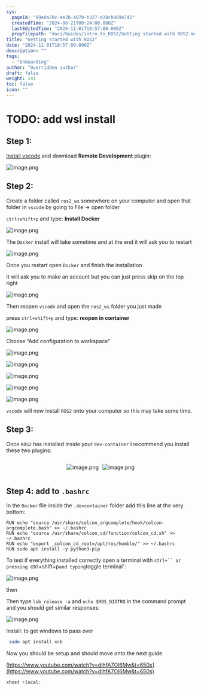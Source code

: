 ```yaml
---
sys:
  pageId: "89e0a78c-4e2b-4070-b327-d28cb0694742"
  createdTime: "2024-08-21T00:24:00.000Z"
  lastEditedTime: "2024-11-01T18:57:00.000Z"
  propFilepath: "docs/Guides/intro_to_ROS2/Getting started with ROS2.md"
title: "Getting started with ROS2"
date: "2024-11-01T18:57:00.000Z"
description: ""
tags:
  - "Onboarding"
author: "Overridden author"
draft: false
weight: 141
toc: false
icon: ""
---
```


# TODO: add wsl install

## Step 1:

[Install vscode](https://code.visualstudio.com/download) and download **Remote Development** plugin:

![image.png](https://prod-files-secure.s3.us-west-2.amazonaws.com/d518164a-d88e-44d1-a4ee-3adb3bd8bce0/efb52993-1881-4a40-b95e-6f020334f022/image.png?X-Amz-Algorithm=AWS4-HMAC-SHA256&X-Amz-Content-Sha256=UNSIGNED-PAYLOAD&X-Amz-Credential=ASIAZI2LB4666HNEO4FP%2F20250212%2Fus-west-2%2Fs3%2Faws4_request&X-Amz-Date=20250212T100823Z&X-Amz-Expires=3600&X-Amz-Security-Token=IQoJb3JpZ2luX2VjEM%2F%2F%2F%2F%2F%2F%2F%2F%2F%2F%2FwEaCXVzLXdlc3QtMiJHMEUCIAFlCMmRSZo7eAx%2F9hPSFT1s87IbyR1RmqOKM8M2OaxLAiEAxyExcNf2KVCFhxjWbUutbNs%2Fltt6eggMDgagotONg7QqiAQI6P%2F%2F%2F%2F%2F%2F%2F%2F%2F%2FARAAGgw2Mzc0MjMxODM4MDUiDKKj%2FzVny5tmPQiNLSrcAzWxk31kjUI%2Bb9xZx%2BTy%2Fj47Cj7wwiFJXWQOICbLMb1ZO7l2YLzPU9PC0mhi9xYqoF52vsaiZKnvGcsOFyFw0xDb2JAPoHDVx4M18awXEm%2BQ78rIGywFlCDQd%2Fzi%2F5qGmLB6GJnbO0IT43W4PuwS%2BIsk4RJhnqBt4zxwbR%2BhU739RL5VIJBcFcM2Bxuh8jvvy2MNfnUcAaqcZOgak%2Fm98yBjCVzVmcZL7FQkYLkj%2FfQCWtlD5RHU9uSi0Puqg4xuPzUvSs7HfaawC1Zdifc3XUnpLVHsngEKEiLdHYqaxPPOJ1Ch%2BfnLmNHNSk15hpQbSdaYHEgko3gX69AqbXhiVu%2FdVvNXCEmHxQvH7jD6dA3VOa2hjM%2Bp2ZK0N4uY2MomuLEDc0oK4FfUvl65BoptjYdW23Qe9JQUiNYrRrlaVQCJMbUNmD5XH82%2F68BqbOvhuc7GTTT9Md4qdof24GCr4ifDACIZjLG4Dts2ZKC3U2lOlHTROAFGuaFs9xqQ4%2B1px5YaSBxZmlmNccFSWhKN6DhG9wac0hKqkzeaDXbYvmAj9REo0xuCmfpq1EBhLTYwuO%2FYqMmZ1UPVDH804jHfDFkvomGP96GH5xZNHLwLW5Zo1iVwOpH5W%2BUPT7jrMN6Lsb0GOqUBdEm9Sbl00iXIPW14foPsua8DQ5b%2FwoORC6MpDT2CCWTExYAQF87b5Q6UvA2ta%2B912%2FmbRZThtYJfCpF320oFlzV3tLG0b3MYCBGOIgVyzg9gCERs4F1H2A5GcpujSxJ%2BPPp%2BcJT3aC6rFzJecvqQ1w1v4dJdf6IIiUcjuHEGMAVPT0tshVU3n0KgnIdsGkO2l2cuwPLWU7h8Z%2FE1UclzZiLpeYMQ&X-Amz-Signature=6b458acc763ee2e8fdc312620c6eb9bd23b3cfd3495d33a648f3375c58e52473&X-Amz-SignedHeaders=host&x-id=GetObject)

## Step 2:

Create a folder called `ros2_ws` somewhere on your computer and open that folder in `vscode` by going to File → open folder 

`ctrl+shift+p` and type: **Install Docker**

![image.png](https://prod-files-secure.s3.us-west-2.amazonaws.com/d518164a-d88e-44d1-a4ee-3adb3bd8bce0/2269dc0e-1cd5-47ff-bceb-c04ad9b2eab0/image.png?X-Amz-Algorithm=AWS4-HMAC-SHA256&X-Amz-Content-Sha256=UNSIGNED-PAYLOAD&X-Amz-Credential=ASIAZI2LB4666HNEO4FP%2F20250212%2Fus-west-2%2Fs3%2Faws4_request&X-Amz-Date=20250212T100823Z&X-Amz-Expires=3600&X-Amz-Security-Token=IQoJb3JpZ2luX2VjEM%2F%2F%2F%2F%2F%2F%2F%2F%2F%2F%2FwEaCXVzLXdlc3QtMiJHMEUCIAFlCMmRSZo7eAx%2F9hPSFT1s87IbyR1RmqOKM8M2OaxLAiEAxyExcNf2KVCFhxjWbUutbNs%2Fltt6eggMDgagotONg7QqiAQI6P%2F%2F%2F%2F%2F%2F%2F%2F%2F%2FARAAGgw2Mzc0MjMxODM4MDUiDKKj%2FzVny5tmPQiNLSrcAzWxk31kjUI%2Bb9xZx%2BTy%2Fj47Cj7wwiFJXWQOICbLMb1ZO7l2YLzPU9PC0mhi9xYqoF52vsaiZKnvGcsOFyFw0xDb2JAPoHDVx4M18awXEm%2BQ78rIGywFlCDQd%2Fzi%2F5qGmLB6GJnbO0IT43W4PuwS%2BIsk4RJhnqBt4zxwbR%2BhU739RL5VIJBcFcM2Bxuh8jvvy2MNfnUcAaqcZOgak%2Fm98yBjCVzVmcZL7FQkYLkj%2FfQCWtlD5RHU9uSi0Puqg4xuPzUvSs7HfaawC1Zdifc3XUnpLVHsngEKEiLdHYqaxPPOJ1Ch%2BfnLmNHNSk15hpQbSdaYHEgko3gX69AqbXhiVu%2FdVvNXCEmHxQvH7jD6dA3VOa2hjM%2Bp2ZK0N4uY2MomuLEDc0oK4FfUvl65BoptjYdW23Qe9JQUiNYrRrlaVQCJMbUNmD5XH82%2F68BqbOvhuc7GTTT9Md4qdof24GCr4ifDACIZjLG4Dts2ZKC3U2lOlHTROAFGuaFs9xqQ4%2B1px5YaSBxZmlmNccFSWhKN6DhG9wac0hKqkzeaDXbYvmAj9REo0xuCmfpq1EBhLTYwuO%2FYqMmZ1UPVDH804jHfDFkvomGP96GH5xZNHLwLW5Zo1iVwOpH5W%2BUPT7jrMN6Lsb0GOqUBdEm9Sbl00iXIPW14foPsua8DQ5b%2FwoORC6MpDT2CCWTExYAQF87b5Q6UvA2ta%2B912%2FmbRZThtYJfCpF320oFlzV3tLG0b3MYCBGOIgVyzg9gCERs4F1H2A5GcpujSxJ%2BPPp%2BcJT3aC6rFzJecvqQ1w1v4dJdf6IIiUcjuHEGMAVPT0tshVU3n0KgnIdsGkO2l2cuwPLWU7h8Z%2FE1UclzZiLpeYMQ&X-Amz-Signature=1b1b4b68ed4e844f5a03f6d9aa55086c3101ddf8d71454e545dccc0d451870a4&X-Amz-SignedHeaders=host&x-id=GetObject)

The `Docker` install will take sometime and at the end it will ask you to restart

![image.png](https://prod-files-secure.s3.us-west-2.amazonaws.com/d518164a-d88e-44d1-a4ee-3adb3bd8bce0/ed233f78-be33-4b1f-b89c-9c346c0e961e/image.png?X-Amz-Algorithm=AWS4-HMAC-SHA256&X-Amz-Content-Sha256=UNSIGNED-PAYLOAD&X-Amz-Credential=ASIAZI2LB4666HNEO4FP%2F20250212%2Fus-west-2%2Fs3%2Faws4_request&X-Amz-Date=20250212T100823Z&X-Amz-Expires=3600&X-Amz-Security-Token=IQoJb3JpZ2luX2VjEM%2F%2F%2F%2F%2F%2F%2F%2F%2F%2F%2FwEaCXVzLXdlc3QtMiJHMEUCIAFlCMmRSZo7eAx%2F9hPSFT1s87IbyR1RmqOKM8M2OaxLAiEAxyExcNf2KVCFhxjWbUutbNs%2Fltt6eggMDgagotONg7QqiAQI6P%2F%2F%2F%2F%2F%2F%2F%2F%2F%2FARAAGgw2Mzc0MjMxODM4MDUiDKKj%2FzVny5tmPQiNLSrcAzWxk31kjUI%2Bb9xZx%2BTy%2Fj47Cj7wwiFJXWQOICbLMb1ZO7l2YLzPU9PC0mhi9xYqoF52vsaiZKnvGcsOFyFw0xDb2JAPoHDVx4M18awXEm%2BQ78rIGywFlCDQd%2Fzi%2F5qGmLB6GJnbO0IT43W4PuwS%2BIsk4RJhnqBt4zxwbR%2BhU739RL5VIJBcFcM2Bxuh8jvvy2MNfnUcAaqcZOgak%2Fm98yBjCVzVmcZL7FQkYLkj%2FfQCWtlD5RHU9uSi0Puqg4xuPzUvSs7HfaawC1Zdifc3XUnpLVHsngEKEiLdHYqaxPPOJ1Ch%2BfnLmNHNSk15hpQbSdaYHEgko3gX69AqbXhiVu%2FdVvNXCEmHxQvH7jD6dA3VOa2hjM%2Bp2ZK0N4uY2MomuLEDc0oK4FfUvl65BoptjYdW23Qe9JQUiNYrRrlaVQCJMbUNmD5XH82%2F68BqbOvhuc7GTTT9Md4qdof24GCr4ifDACIZjLG4Dts2ZKC3U2lOlHTROAFGuaFs9xqQ4%2B1px5YaSBxZmlmNccFSWhKN6DhG9wac0hKqkzeaDXbYvmAj9REo0xuCmfpq1EBhLTYwuO%2FYqMmZ1UPVDH804jHfDFkvomGP96GH5xZNHLwLW5Zo1iVwOpH5W%2BUPT7jrMN6Lsb0GOqUBdEm9Sbl00iXIPW14foPsua8DQ5b%2FwoORC6MpDT2CCWTExYAQF87b5Q6UvA2ta%2B912%2FmbRZThtYJfCpF320oFlzV3tLG0b3MYCBGOIgVyzg9gCERs4F1H2A5GcpujSxJ%2BPPp%2BcJT3aC6rFzJecvqQ1w1v4dJdf6IIiUcjuHEGMAVPT0tshVU3n0KgnIdsGkO2l2cuwPLWU7h8Z%2FE1UclzZiLpeYMQ&X-Amz-Signature=3949784e5043f0369c935df4241b9646417fae51bc14e2cefc89c6ce50de3dfa&X-Amz-SignedHeaders=host&x-id=GetObject)

Once you restart open `Docker` and finish the installation

It will ask you to make an account but you can just press skip on the top right

![image.png](https://prod-files-secure.s3.us-west-2.amazonaws.com/d518164a-d88e-44d1-a4ee-3adb3bd8bce0/21010ad9-1659-4fd9-9f59-9932a09b2a3d/image.png?X-Amz-Algorithm=AWS4-HMAC-SHA256&X-Amz-Content-Sha256=UNSIGNED-PAYLOAD&X-Amz-Credential=ASIAZI2LB4666HNEO4FP%2F20250212%2Fus-west-2%2Fs3%2Faws4_request&X-Amz-Date=20250212T100823Z&X-Amz-Expires=3600&X-Amz-Security-Token=IQoJb3JpZ2luX2VjEM%2F%2F%2F%2F%2F%2F%2F%2F%2F%2F%2FwEaCXVzLXdlc3QtMiJHMEUCIAFlCMmRSZo7eAx%2F9hPSFT1s87IbyR1RmqOKM8M2OaxLAiEAxyExcNf2KVCFhxjWbUutbNs%2Fltt6eggMDgagotONg7QqiAQI6P%2F%2F%2F%2F%2F%2F%2F%2F%2F%2FARAAGgw2Mzc0MjMxODM4MDUiDKKj%2FzVny5tmPQiNLSrcAzWxk31kjUI%2Bb9xZx%2BTy%2Fj47Cj7wwiFJXWQOICbLMb1ZO7l2YLzPU9PC0mhi9xYqoF52vsaiZKnvGcsOFyFw0xDb2JAPoHDVx4M18awXEm%2BQ78rIGywFlCDQd%2Fzi%2F5qGmLB6GJnbO0IT43W4PuwS%2BIsk4RJhnqBt4zxwbR%2BhU739RL5VIJBcFcM2Bxuh8jvvy2MNfnUcAaqcZOgak%2Fm98yBjCVzVmcZL7FQkYLkj%2FfQCWtlD5RHU9uSi0Puqg4xuPzUvSs7HfaawC1Zdifc3XUnpLVHsngEKEiLdHYqaxPPOJ1Ch%2BfnLmNHNSk15hpQbSdaYHEgko3gX69AqbXhiVu%2FdVvNXCEmHxQvH7jD6dA3VOa2hjM%2Bp2ZK0N4uY2MomuLEDc0oK4FfUvl65BoptjYdW23Qe9JQUiNYrRrlaVQCJMbUNmD5XH82%2F68BqbOvhuc7GTTT9Md4qdof24GCr4ifDACIZjLG4Dts2ZKC3U2lOlHTROAFGuaFs9xqQ4%2B1px5YaSBxZmlmNccFSWhKN6DhG9wac0hKqkzeaDXbYvmAj9REo0xuCmfpq1EBhLTYwuO%2FYqMmZ1UPVDH804jHfDFkvomGP96GH5xZNHLwLW5Zo1iVwOpH5W%2BUPT7jrMN6Lsb0GOqUBdEm9Sbl00iXIPW14foPsua8DQ5b%2FwoORC6MpDT2CCWTExYAQF87b5Q6UvA2ta%2B912%2FmbRZThtYJfCpF320oFlzV3tLG0b3MYCBGOIgVyzg9gCERs4F1H2A5GcpujSxJ%2BPPp%2BcJT3aC6rFzJecvqQ1w1v4dJdf6IIiUcjuHEGMAVPT0tshVU3n0KgnIdsGkO2l2cuwPLWU7h8Z%2FE1UclzZiLpeYMQ&X-Amz-Signature=f07352484bb1ff4f3a424cb91b2410e2f49fee1af3878ed71c912420fa3bd7c4&X-Amz-SignedHeaders=host&x-id=GetObject)

Then reopen `vscode` and open the `ros2_ws` folder you just made

press `ctrl+shift+p` and type: **reopen in container**

![image.png](https://prod-files-secure.s3.us-west-2.amazonaws.com/d518164a-d88e-44d1-a4ee-3adb3bd8bce0/4e93b8c2-41ad-488c-8095-c74205196118/image.png?X-Amz-Algorithm=AWS4-HMAC-SHA256&X-Amz-Content-Sha256=UNSIGNED-PAYLOAD&X-Amz-Credential=ASIAZI2LB4666HNEO4FP%2F20250212%2Fus-west-2%2Fs3%2Faws4_request&X-Amz-Date=20250212T100823Z&X-Amz-Expires=3600&X-Amz-Security-Token=IQoJb3JpZ2luX2VjEM%2F%2F%2F%2F%2F%2F%2F%2F%2F%2F%2FwEaCXVzLXdlc3QtMiJHMEUCIAFlCMmRSZo7eAx%2F9hPSFT1s87IbyR1RmqOKM8M2OaxLAiEAxyExcNf2KVCFhxjWbUutbNs%2Fltt6eggMDgagotONg7QqiAQI6P%2F%2F%2F%2F%2F%2F%2F%2F%2F%2FARAAGgw2Mzc0MjMxODM4MDUiDKKj%2FzVny5tmPQiNLSrcAzWxk31kjUI%2Bb9xZx%2BTy%2Fj47Cj7wwiFJXWQOICbLMb1ZO7l2YLzPU9PC0mhi9xYqoF52vsaiZKnvGcsOFyFw0xDb2JAPoHDVx4M18awXEm%2BQ78rIGywFlCDQd%2Fzi%2F5qGmLB6GJnbO0IT43W4PuwS%2BIsk4RJhnqBt4zxwbR%2BhU739RL5VIJBcFcM2Bxuh8jvvy2MNfnUcAaqcZOgak%2Fm98yBjCVzVmcZL7FQkYLkj%2FfQCWtlD5RHU9uSi0Puqg4xuPzUvSs7HfaawC1Zdifc3XUnpLVHsngEKEiLdHYqaxPPOJ1Ch%2BfnLmNHNSk15hpQbSdaYHEgko3gX69AqbXhiVu%2FdVvNXCEmHxQvH7jD6dA3VOa2hjM%2Bp2ZK0N4uY2MomuLEDc0oK4FfUvl65BoptjYdW23Qe9JQUiNYrRrlaVQCJMbUNmD5XH82%2F68BqbOvhuc7GTTT9Md4qdof24GCr4ifDACIZjLG4Dts2ZKC3U2lOlHTROAFGuaFs9xqQ4%2B1px5YaSBxZmlmNccFSWhKN6DhG9wac0hKqkzeaDXbYvmAj9REo0xuCmfpq1EBhLTYwuO%2FYqMmZ1UPVDH804jHfDFkvomGP96GH5xZNHLwLW5Zo1iVwOpH5W%2BUPT7jrMN6Lsb0GOqUBdEm9Sbl00iXIPW14foPsua8DQ5b%2FwoORC6MpDT2CCWTExYAQF87b5Q6UvA2ta%2B912%2FmbRZThtYJfCpF320oFlzV3tLG0b3MYCBGOIgVyzg9gCERs4F1H2A5GcpujSxJ%2BPPp%2BcJT3aC6rFzJecvqQ1w1v4dJdf6IIiUcjuHEGMAVPT0tshVU3n0KgnIdsGkO2l2cuwPLWU7h8Z%2FE1UclzZiLpeYMQ&X-Amz-Signature=fb53df86bd5602c7273c2d63a7ca02077c561ea92f98bd04bbce121d4bb11300&X-Amz-SignedHeaders=host&x-id=GetObject)

Choose “Add configuration to workspace”

![image.png](https://prod-files-secure.s3.us-west-2.amazonaws.com/d518164a-d88e-44d1-a4ee-3adb3bd8bce0/9560b282-5060-4989-ba37-97e7b2c22476/image.png?X-Amz-Algorithm=AWS4-HMAC-SHA256&X-Amz-Content-Sha256=UNSIGNED-PAYLOAD&X-Amz-Credential=ASIAZI2LB4666HNEO4FP%2F20250212%2Fus-west-2%2Fs3%2Faws4_request&X-Amz-Date=20250212T100823Z&X-Amz-Expires=3600&X-Amz-Security-Token=IQoJb3JpZ2luX2VjEM%2F%2F%2F%2F%2F%2F%2F%2F%2F%2F%2FwEaCXVzLXdlc3QtMiJHMEUCIAFlCMmRSZo7eAx%2F9hPSFT1s87IbyR1RmqOKM8M2OaxLAiEAxyExcNf2KVCFhxjWbUutbNs%2Fltt6eggMDgagotONg7QqiAQI6P%2F%2F%2F%2F%2F%2F%2F%2F%2F%2FARAAGgw2Mzc0MjMxODM4MDUiDKKj%2FzVny5tmPQiNLSrcAzWxk31kjUI%2Bb9xZx%2BTy%2Fj47Cj7wwiFJXWQOICbLMb1ZO7l2YLzPU9PC0mhi9xYqoF52vsaiZKnvGcsOFyFw0xDb2JAPoHDVx4M18awXEm%2BQ78rIGywFlCDQd%2Fzi%2F5qGmLB6GJnbO0IT43W4PuwS%2BIsk4RJhnqBt4zxwbR%2BhU739RL5VIJBcFcM2Bxuh8jvvy2MNfnUcAaqcZOgak%2Fm98yBjCVzVmcZL7FQkYLkj%2FfQCWtlD5RHU9uSi0Puqg4xuPzUvSs7HfaawC1Zdifc3XUnpLVHsngEKEiLdHYqaxPPOJ1Ch%2BfnLmNHNSk15hpQbSdaYHEgko3gX69AqbXhiVu%2FdVvNXCEmHxQvH7jD6dA3VOa2hjM%2Bp2ZK0N4uY2MomuLEDc0oK4FfUvl65BoptjYdW23Qe9JQUiNYrRrlaVQCJMbUNmD5XH82%2F68BqbOvhuc7GTTT9Md4qdof24GCr4ifDACIZjLG4Dts2ZKC3U2lOlHTROAFGuaFs9xqQ4%2B1px5YaSBxZmlmNccFSWhKN6DhG9wac0hKqkzeaDXbYvmAj9REo0xuCmfpq1EBhLTYwuO%2FYqMmZ1UPVDH804jHfDFkvomGP96GH5xZNHLwLW5Zo1iVwOpH5W%2BUPT7jrMN6Lsb0GOqUBdEm9Sbl00iXIPW14foPsua8DQ5b%2FwoORC6MpDT2CCWTExYAQF87b5Q6UvA2ta%2B912%2FmbRZThtYJfCpF320oFlzV3tLG0b3MYCBGOIgVyzg9gCERs4F1H2A5GcpujSxJ%2BPPp%2BcJT3aC6rFzJecvqQ1w1v4dJdf6IIiUcjuHEGMAVPT0tshVU3n0KgnIdsGkO2l2cuwPLWU7h8Z%2FE1UclzZiLpeYMQ&X-Amz-Signature=3e7d64273188d9c2d93455507df22b17d74698356d3bab47010468015b3fc918&X-Amz-SignedHeaders=host&x-id=GetObject)

![image.png](https://prod-files-secure.s3.us-west-2.amazonaws.com/d518164a-d88e-44d1-a4ee-3adb3bd8bce0/2ee63f81-886b-48e8-a553-dc6e5eac99e4/image.png?X-Amz-Algorithm=AWS4-HMAC-SHA256&X-Amz-Content-Sha256=UNSIGNED-PAYLOAD&X-Amz-Credential=ASIAZI2LB4666HNEO4FP%2F20250212%2Fus-west-2%2Fs3%2Faws4_request&X-Amz-Date=20250212T100823Z&X-Amz-Expires=3600&X-Amz-Security-Token=IQoJb3JpZ2luX2VjEM%2F%2F%2F%2F%2F%2F%2F%2F%2F%2F%2FwEaCXVzLXdlc3QtMiJHMEUCIAFlCMmRSZo7eAx%2F9hPSFT1s87IbyR1RmqOKM8M2OaxLAiEAxyExcNf2KVCFhxjWbUutbNs%2Fltt6eggMDgagotONg7QqiAQI6P%2F%2F%2F%2F%2F%2F%2F%2F%2F%2FARAAGgw2Mzc0MjMxODM4MDUiDKKj%2FzVny5tmPQiNLSrcAzWxk31kjUI%2Bb9xZx%2BTy%2Fj47Cj7wwiFJXWQOICbLMb1ZO7l2YLzPU9PC0mhi9xYqoF52vsaiZKnvGcsOFyFw0xDb2JAPoHDVx4M18awXEm%2BQ78rIGywFlCDQd%2Fzi%2F5qGmLB6GJnbO0IT43W4PuwS%2BIsk4RJhnqBt4zxwbR%2BhU739RL5VIJBcFcM2Bxuh8jvvy2MNfnUcAaqcZOgak%2Fm98yBjCVzVmcZL7FQkYLkj%2FfQCWtlD5RHU9uSi0Puqg4xuPzUvSs7HfaawC1Zdifc3XUnpLVHsngEKEiLdHYqaxPPOJ1Ch%2BfnLmNHNSk15hpQbSdaYHEgko3gX69AqbXhiVu%2FdVvNXCEmHxQvH7jD6dA3VOa2hjM%2Bp2ZK0N4uY2MomuLEDc0oK4FfUvl65BoptjYdW23Qe9JQUiNYrRrlaVQCJMbUNmD5XH82%2F68BqbOvhuc7GTTT9Md4qdof24GCr4ifDACIZjLG4Dts2ZKC3U2lOlHTROAFGuaFs9xqQ4%2B1px5YaSBxZmlmNccFSWhKN6DhG9wac0hKqkzeaDXbYvmAj9REo0xuCmfpq1EBhLTYwuO%2FYqMmZ1UPVDH804jHfDFkvomGP96GH5xZNHLwLW5Zo1iVwOpH5W%2BUPT7jrMN6Lsb0GOqUBdEm9Sbl00iXIPW14foPsua8DQ5b%2FwoORC6MpDT2CCWTExYAQF87b5Q6UvA2ta%2B912%2FmbRZThtYJfCpF320oFlzV3tLG0b3MYCBGOIgVyzg9gCERs4F1H2A5GcpujSxJ%2BPPp%2BcJT3aC6rFzJecvqQ1w1v4dJdf6IIiUcjuHEGMAVPT0tshVU3n0KgnIdsGkO2l2cuwPLWU7h8Z%2FE1UclzZiLpeYMQ&X-Amz-Signature=2ad6aaa941520a46ebff82b4ed57e5ed6d3137a40e899e526f65f0a8583960e2&X-Amz-SignedHeaders=host&x-id=GetObject)

![image.png](https://prod-files-secure.s3.us-west-2.amazonaws.com/d518164a-d88e-44d1-a4ee-3adb3bd8bce0/ae1580b2-b048-407e-aed9-b584224a7a04/image.png?X-Amz-Algorithm=AWS4-HMAC-SHA256&X-Amz-Content-Sha256=UNSIGNED-PAYLOAD&X-Amz-Credential=ASIAZI2LB4666HNEO4FP%2F20250212%2Fus-west-2%2Fs3%2Faws4_request&X-Amz-Date=20250212T100823Z&X-Amz-Expires=3600&X-Amz-Security-Token=IQoJb3JpZ2luX2VjEM%2F%2F%2F%2F%2F%2F%2F%2F%2F%2F%2FwEaCXVzLXdlc3QtMiJHMEUCIAFlCMmRSZo7eAx%2F9hPSFT1s87IbyR1RmqOKM8M2OaxLAiEAxyExcNf2KVCFhxjWbUutbNs%2Fltt6eggMDgagotONg7QqiAQI6P%2F%2F%2F%2F%2F%2F%2F%2F%2F%2FARAAGgw2Mzc0MjMxODM4MDUiDKKj%2FzVny5tmPQiNLSrcAzWxk31kjUI%2Bb9xZx%2BTy%2Fj47Cj7wwiFJXWQOICbLMb1ZO7l2YLzPU9PC0mhi9xYqoF52vsaiZKnvGcsOFyFw0xDb2JAPoHDVx4M18awXEm%2BQ78rIGywFlCDQd%2Fzi%2F5qGmLB6GJnbO0IT43W4PuwS%2BIsk4RJhnqBt4zxwbR%2BhU739RL5VIJBcFcM2Bxuh8jvvy2MNfnUcAaqcZOgak%2Fm98yBjCVzVmcZL7FQkYLkj%2FfQCWtlD5RHU9uSi0Puqg4xuPzUvSs7HfaawC1Zdifc3XUnpLVHsngEKEiLdHYqaxPPOJ1Ch%2BfnLmNHNSk15hpQbSdaYHEgko3gX69AqbXhiVu%2FdVvNXCEmHxQvH7jD6dA3VOa2hjM%2Bp2ZK0N4uY2MomuLEDc0oK4FfUvl65BoptjYdW23Qe9JQUiNYrRrlaVQCJMbUNmD5XH82%2F68BqbOvhuc7GTTT9Md4qdof24GCr4ifDACIZjLG4Dts2ZKC3U2lOlHTROAFGuaFs9xqQ4%2B1px5YaSBxZmlmNccFSWhKN6DhG9wac0hKqkzeaDXbYvmAj9REo0xuCmfpq1EBhLTYwuO%2FYqMmZ1UPVDH804jHfDFkvomGP96GH5xZNHLwLW5Zo1iVwOpH5W%2BUPT7jrMN6Lsb0GOqUBdEm9Sbl00iXIPW14foPsua8DQ5b%2FwoORC6MpDT2CCWTExYAQF87b5Q6UvA2ta%2B912%2FmbRZThtYJfCpF320oFlzV3tLG0b3MYCBGOIgVyzg9gCERs4F1H2A5GcpujSxJ%2BPPp%2BcJT3aC6rFzJecvqQ1w1v4dJdf6IIiUcjuHEGMAVPT0tshVU3n0KgnIdsGkO2l2cuwPLWU7h8Z%2FE1UclzZiLpeYMQ&X-Amz-Signature=e03bd5e4e4f6bb300b8678e0826888e995b0dd8eb0d30461c2314f1edee59f83&X-Amz-SignedHeaders=host&x-id=GetObject)

![image.png](https://prod-files-secure.s3.us-west-2.amazonaws.com/d518164a-d88e-44d1-a4ee-3adb3bd8bce0/53255b28-f75e-430f-b9e3-c0ac8577e42b/image.png?X-Amz-Algorithm=AWS4-HMAC-SHA256&X-Amz-Content-Sha256=UNSIGNED-PAYLOAD&X-Amz-Credential=ASIAZI2LB4666HNEO4FP%2F20250212%2Fus-west-2%2Fs3%2Faws4_request&X-Amz-Date=20250212T100823Z&X-Amz-Expires=3600&X-Amz-Security-Token=IQoJb3JpZ2luX2VjEM%2F%2F%2F%2F%2F%2F%2F%2F%2F%2F%2FwEaCXVzLXdlc3QtMiJHMEUCIAFlCMmRSZo7eAx%2F9hPSFT1s87IbyR1RmqOKM8M2OaxLAiEAxyExcNf2KVCFhxjWbUutbNs%2Fltt6eggMDgagotONg7QqiAQI6P%2F%2F%2F%2F%2F%2F%2F%2F%2F%2FARAAGgw2Mzc0MjMxODM4MDUiDKKj%2FzVny5tmPQiNLSrcAzWxk31kjUI%2Bb9xZx%2BTy%2Fj47Cj7wwiFJXWQOICbLMb1ZO7l2YLzPU9PC0mhi9xYqoF52vsaiZKnvGcsOFyFw0xDb2JAPoHDVx4M18awXEm%2BQ78rIGywFlCDQd%2Fzi%2F5qGmLB6GJnbO0IT43W4PuwS%2BIsk4RJhnqBt4zxwbR%2BhU739RL5VIJBcFcM2Bxuh8jvvy2MNfnUcAaqcZOgak%2Fm98yBjCVzVmcZL7FQkYLkj%2FfQCWtlD5RHU9uSi0Puqg4xuPzUvSs7HfaawC1Zdifc3XUnpLVHsngEKEiLdHYqaxPPOJ1Ch%2BfnLmNHNSk15hpQbSdaYHEgko3gX69AqbXhiVu%2FdVvNXCEmHxQvH7jD6dA3VOa2hjM%2Bp2ZK0N4uY2MomuLEDc0oK4FfUvl65BoptjYdW23Qe9JQUiNYrRrlaVQCJMbUNmD5XH82%2F68BqbOvhuc7GTTT9Md4qdof24GCr4ifDACIZjLG4Dts2ZKC3U2lOlHTROAFGuaFs9xqQ4%2B1px5YaSBxZmlmNccFSWhKN6DhG9wac0hKqkzeaDXbYvmAj9REo0xuCmfpq1EBhLTYwuO%2FYqMmZ1UPVDH804jHfDFkvomGP96GH5xZNHLwLW5Zo1iVwOpH5W%2BUPT7jrMN6Lsb0GOqUBdEm9Sbl00iXIPW14foPsua8DQ5b%2FwoORC6MpDT2CCWTExYAQF87b5Q6UvA2ta%2B912%2FmbRZThtYJfCpF320oFlzV3tLG0b3MYCBGOIgVyzg9gCERs4F1H2A5GcpujSxJ%2BPPp%2BcJT3aC6rFzJecvqQ1w1v4dJdf6IIiUcjuHEGMAVPT0tshVU3n0KgnIdsGkO2l2cuwPLWU7h8Z%2FE1UclzZiLpeYMQ&X-Amz-Signature=e74e6908e43ceef18f4f19ebe3898f381b19911f20c50fff74a24d0160784393&X-Amz-SignedHeaders=host&x-id=GetObject)

![image.png](https://prod-files-secure.s3.us-west-2.amazonaws.com/d518164a-d88e-44d1-a4ee-3adb3bd8bce0/7c562767-5af9-4ffb-97d1-327bcdf4ee00/image.png?X-Amz-Algorithm=AWS4-HMAC-SHA256&X-Amz-Content-Sha256=UNSIGNED-PAYLOAD&X-Amz-Credential=ASIAZI2LB4666HNEO4FP%2F20250212%2Fus-west-2%2Fs3%2Faws4_request&X-Amz-Date=20250212T100823Z&X-Amz-Expires=3600&X-Amz-Security-Token=IQoJb3JpZ2luX2VjEM%2F%2F%2F%2F%2F%2F%2F%2F%2F%2F%2FwEaCXVzLXdlc3QtMiJHMEUCIAFlCMmRSZo7eAx%2F9hPSFT1s87IbyR1RmqOKM8M2OaxLAiEAxyExcNf2KVCFhxjWbUutbNs%2Fltt6eggMDgagotONg7QqiAQI6P%2F%2F%2F%2F%2F%2F%2F%2F%2F%2FARAAGgw2Mzc0MjMxODM4MDUiDKKj%2FzVny5tmPQiNLSrcAzWxk31kjUI%2Bb9xZx%2BTy%2Fj47Cj7wwiFJXWQOICbLMb1ZO7l2YLzPU9PC0mhi9xYqoF52vsaiZKnvGcsOFyFw0xDb2JAPoHDVx4M18awXEm%2BQ78rIGywFlCDQd%2Fzi%2F5qGmLB6GJnbO0IT43W4PuwS%2BIsk4RJhnqBt4zxwbR%2BhU739RL5VIJBcFcM2Bxuh8jvvy2MNfnUcAaqcZOgak%2Fm98yBjCVzVmcZL7FQkYLkj%2FfQCWtlD5RHU9uSi0Puqg4xuPzUvSs7HfaawC1Zdifc3XUnpLVHsngEKEiLdHYqaxPPOJ1Ch%2BfnLmNHNSk15hpQbSdaYHEgko3gX69AqbXhiVu%2FdVvNXCEmHxQvH7jD6dA3VOa2hjM%2Bp2ZK0N4uY2MomuLEDc0oK4FfUvl65BoptjYdW23Qe9JQUiNYrRrlaVQCJMbUNmD5XH82%2F68BqbOvhuc7GTTT9Md4qdof24GCr4ifDACIZjLG4Dts2ZKC3U2lOlHTROAFGuaFs9xqQ4%2B1px5YaSBxZmlmNccFSWhKN6DhG9wac0hKqkzeaDXbYvmAj9REo0xuCmfpq1EBhLTYwuO%2FYqMmZ1UPVDH804jHfDFkvomGP96GH5xZNHLwLW5Zo1iVwOpH5W%2BUPT7jrMN6Lsb0GOqUBdEm9Sbl00iXIPW14foPsua8DQ5b%2FwoORC6MpDT2CCWTExYAQF87b5Q6UvA2ta%2B912%2FmbRZThtYJfCpF320oFlzV3tLG0b3MYCBGOIgVyzg9gCERs4F1H2A5GcpujSxJ%2BPPp%2BcJT3aC6rFzJecvqQ1w1v4dJdf6IIiUcjuHEGMAVPT0tshVU3n0KgnIdsGkO2l2cuwPLWU7h8Z%2FE1UclzZiLpeYMQ&X-Amz-Signature=f9f79921ae29a59b064a94f9dbd1864d1aa4cd5b2b0dc2ea73ea5e988ce2e969&X-Amz-SignedHeaders=host&x-id=GetObject)

`vscode` will now install `ROS2` onto your computer so this may take some time.

## Step 3:

Once `ROS2` has installed inside your `dev-container` I recommend you install these two plugins:

<div style="display: flex;flex-direction: row; column-gap:10px; max-width: 630px;justify-content: center;">
<div>

![image.png](https://prod-files-secure.s3.us-west-2.amazonaws.com/d518164a-d88e-44d1-a4ee-3adb3bd8bce0/3fc3d550-5a54-4ba1-ba6b-faa01cdb7369/image.png?X-Amz-Algorithm=AWS4-HMAC-SHA256&X-Amz-Content-Sha256=UNSIGNED-PAYLOAD&X-Amz-Credential=ASIAZI2LB4663SAFEGWL%2F20250212%2Fus-west-2%2Fs3%2Faws4_request&X-Amz-Date=20250212T100825Z&X-Amz-Expires=3600&X-Amz-Security-Token=IQoJb3JpZ2luX2VjEM%2F%2F%2F%2F%2F%2F%2F%2F%2F%2F%2FwEaCXVzLXdlc3QtMiJHMEUCIQCDRk%2BBPPAmF8uY6E8lD%2FnJ2vuzBcWL8qKSrUzm7i3%2FaAIgDDYUeY4Pe2Hh9ZQJY36O2vixItFWvNGHzSQW9ASWtGkqiAQI6P%2F%2F%2F%2F%2F%2F%2F%2F%2F%2FARAAGgw2Mzc0MjMxODM4MDUiDKc9lF4qUbSH93rl6CrcA2sgw3eFQUcOE8SkWzSc%2B9VIE783hrRg3QPaAI1Y3N4o85KCGNFQOv42XrOg%2FT9xOaWPSfwA%2FE2dJaIawOOZTA%2BSifStAttS%2F68W3hvH0zEPlHF%2BSfl4JpoIMTY3%2FmS9qNoFRrBn3hfzVlZBNlQD73A9dhMsFYlGrN09BHIy3cv4i4xrhAml3FVMTeYFeDaTspkuzy4oSUTciMt%2B6Hejd3r%2BurJ%2Fe8tlfGOvhiIk09%2F0TkGMhYoFeuH3o4W76kxCB8OGvvoJ%2FH8hPHdflyZ9PR5n8xGjNEaZTR9%2BnISQVdS0lLcPtBkquhjq3uMUm3vuaduu8FDdDcRndSf32P3KtQZy4LA2UVOFCIe6PO0q669aYFpA3UtRmyqdT117SOcqvP2K0XvsrWxsJAGJZ2ceyCSvwGv5Gn99OEJXdj%2BtJJZfmtlFY2QExPo%2BMK1w7G0uSl5QGcU%2FJQ5NuzoLKwB6gD2W7JwQn34V533Hdxm9S%2BsVCD0XOWwQNwEn4x7FPkZ%2FzY0DMogNum1GCF1bLQ%2BbwBSPpF6lf9ZBTBA4k1DyAji9kbyuUzLX1QwPSzqgQgRS7MHvbERzvILvkSeUd6aV%2FgeP1YB0Tbj%2BqkRUjKaQms1o4DzIECD5mVUXW7WHMPyNsb0GOqUBR%2FZsbPYVxxrIHT4ZNEKMBIXYtRCPKslzr2DI7sQsMIkmqkrGUMgr6IhJjBGrizwS9UEzrgGNRwxgBR156yP9SFNbArKOfsk4FMEGzXsEnllnOOf%2Fn0N5yxZHgdPcZnlTzRliOH4ZGboxiPlH0R%2BZqF%2Fdi5jDGERhQ9Slq66%2Fob7wpjwWCjyOfx2j7B6YBJ5xBXOagrEOGB31RaFN4wxlAso5D3go&X-Amz-Signature=152d0d410e4501ea22f71caecc3bd8433b7bf9168a06c5e4322a8ccb93313dd3&X-Amz-SignedHeaders=host&x-id=GetObject)

</div>
<div>

![image.png](https://prod-files-secure.s3.us-west-2.amazonaws.com/d518164a-d88e-44d1-a4ee-3adb3bd8bce0/d994cc66-13c2-4093-a5a3-f84cf4601a82/image.png?X-Amz-Algorithm=AWS4-HMAC-SHA256&X-Amz-Content-Sha256=UNSIGNED-PAYLOAD&X-Amz-Credential=ASIAZI2LB4666CJZ7LXI%2F20250212%2Fus-west-2%2Fs3%2Faws4_request&X-Amz-Date=20250212T100825Z&X-Amz-Expires=3600&X-Amz-Security-Token=IQoJb3JpZ2luX2VjEM%2F%2F%2F%2F%2F%2F%2F%2F%2F%2F%2FwEaCXVzLXdlc3QtMiJGMEQCIF%2BAB0%2Fk9MDt5a8UsBjsT0p%2F5eLxN48Y0U7g6YI50J2OAiBQWjnRxHzKFod3Uawul56jHUSDT816mFhbT9iF%2B7odyCqIBAjo%2F%2F%2F%2F%2F%2F%2F%2F%2F%2F8BEAAaDDYzNzQyMzE4MzgwNSIMhhgvCKEhqlHDL05DKtwDj1RYBgAJT58LKLwEJ2%2BiSXq8KuktkqzvepLhjIbE%2FFrO3j87x3VmhFwk6S02PyjzcobAxIQ019mCla21dZ9C0eOCvlr8EQUpUsAfek3PAgpu6iTJ%2FUZRroCvipM1n8dk2ExzBGxKrug%2FV3N8ZlmMAENbGQnNNL0L1u4KSwwgkyEpJzEZimSJ6cHk6GifMrO6ULyT%2BRSoJ6d7JXQG%2BKGz1eKZDbUyFFI%2BgqP7TGs3Mkaoy1Z0zTC9Ifjpf60%2BS2zraqbSPRsvcvLdWHN%2FeN9UfyJfeXJO6HpLKDPYM9hj%2Fz%2FC3rDnSwmyTHNuFWb%2FW1XzOXmGAyeeXDo8Wayj7yV%2FezMRhEEpraSXXH6VsR0G56Zr1uLFQGfHBf5q4m9O0jFTDnndCHwL2IGf8Gsv%2BLvRTKHVSkPTPEJ6DE5E5jBplm1RFNRJwlzJMWV3jGgnBitePex82KD0fs255lp4uo%2BXubCK3iwuB4ACh9DQcRuAeqpHdHU57c8unXKRBtwnTlg6GPjPqmBcqN1ZtjcxNyZ9eo55VeyFHgUwpy3XPkz7isClrj6y1hlf9ytdddj0lEGQdDHr4%2Ff8y1Zcr%2BXgvO9c1dU8dyvo1W99pgz%2FabXHGc2QtCLouOh730hY56owxYuxvQY6pgFyuy1TV5zxXe5ppXKrymZ9yu2mZqxrEka5P1wtR9hAeKHL5PCUTaRScb8UE0YgvpxYka6uMLBB5YDHaRDRxZIc0SO%2FhMwffPeiPpe0GYN0o6F6HAtVyJsy51NuXzYa0dWuN5FpcG9HjwZGVkvqh3aSx6o1idYndonZ%2FQamgjHjIxg4VtfLztQnMdL9%2BIDunTMplQggvRMjyUalkp4TV2ENf7%2BjnykF&X-Amz-Signature=d852802fea30a348af14f4c69ce9a970532236b701c235282d56293988a7595a&X-Amz-SignedHeaders=host&x-id=GetObject)

</div>
</div>

## Step 4: add to `.bashrc`

In the `Docker` file inside the `.devcontainer` folder add this line at the very bottom: 

```docker
RUN echo "source /usr/share/colcon_argcomplete/hook/colcon-argcomplete.bash" >> ~/.bashrc
RUN echo "source /usr/share/colcon_cd/function/colcon_cd.sh" >> ~/.bashrc
RUN echo "export _colcon_cd_root=/opt/ros/humble/" >> ~/.bashrc
RUN sudo apt install -y python3-pip 
```

To test if everything installed correctly open a terminal with `ctrl+`` or pressing `ctrl+shift+p` and typing `toggle terminal`:

![image.png](https://prod-files-secure.s3.us-west-2.amazonaws.com/d518164a-d88e-44d1-a4ee-3adb3bd8bce0/6a4943d8-b04e-4c02-9a58-775f3384d1a5/image.png?X-Amz-Algorithm=AWS4-HMAC-SHA256&X-Amz-Content-Sha256=UNSIGNED-PAYLOAD&X-Amz-Credential=ASIAZI2LB4666HNEO4FP%2F20250212%2Fus-west-2%2Fs3%2Faws4_request&X-Amz-Date=20250212T100823Z&X-Amz-Expires=3600&X-Amz-Security-Token=IQoJb3JpZ2luX2VjEM%2F%2F%2F%2F%2F%2F%2F%2F%2F%2F%2FwEaCXVzLXdlc3QtMiJHMEUCIAFlCMmRSZo7eAx%2F9hPSFT1s87IbyR1RmqOKM8M2OaxLAiEAxyExcNf2KVCFhxjWbUutbNs%2Fltt6eggMDgagotONg7QqiAQI6P%2F%2F%2F%2F%2F%2F%2F%2F%2F%2FARAAGgw2Mzc0MjMxODM4MDUiDKKj%2FzVny5tmPQiNLSrcAzWxk31kjUI%2Bb9xZx%2BTy%2Fj47Cj7wwiFJXWQOICbLMb1ZO7l2YLzPU9PC0mhi9xYqoF52vsaiZKnvGcsOFyFw0xDb2JAPoHDVx4M18awXEm%2BQ78rIGywFlCDQd%2Fzi%2F5qGmLB6GJnbO0IT43W4PuwS%2BIsk4RJhnqBt4zxwbR%2BhU739RL5VIJBcFcM2Bxuh8jvvy2MNfnUcAaqcZOgak%2Fm98yBjCVzVmcZL7FQkYLkj%2FfQCWtlD5RHU9uSi0Puqg4xuPzUvSs7HfaawC1Zdifc3XUnpLVHsngEKEiLdHYqaxPPOJ1Ch%2BfnLmNHNSk15hpQbSdaYHEgko3gX69AqbXhiVu%2FdVvNXCEmHxQvH7jD6dA3VOa2hjM%2Bp2ZK0N4uY2MomuLEDc0oK4FfUvl65BoptjYdW23Qe9JQUiNYrRrlaVQCJMbUNmD5XH82%2F68BqbOvhuc7GTTT9Md4qdof24GCr4ifDACIZjLG4Dts2ZKC3U2lOlHTROAFGuaFs9xqQ4%2B1px5YaSBxZmlmNccFSWhKN6DhG9wac0hKqkzeaDXbYvmAj9REo0xuCmfpq1EBhLTYwuO%2FYqMmZ1UPVDH804jHfDFkvomGP96GH5xZNHLwLW5Zo1iVwOpH5W%2BUPT7jrMN6Lsb0GOqUBdEm9Sbl00iXIPW14foPsua8DQ5b%2FwoORC6MpDT2CCWTExYAQF87b5Q6UvA2ta%2B912%2FmbRZThtYJfCpF320oFlzV3tLG0b3MYCBGOIgVyzg9gCERs4F1H2A5GcpujSxJ%2BPPp%2BcJT3aC6rFzJecvqQ1w1v4dJdf6IIiUcjuHEGMAVPT0tshVU3n0KgnIdsGkO2l2cuwPLWU7h8Z%2FE1UclzZiLpeYMQ&X-Amz-Signature=aef7a117fe359a432f59c89eafb512c56a410ea78216ebcc0ce13151f99faf67&X-Amz-SignedHeaders=host&x-id=GetObject)

then 

Then type `lsb_release -a` and `echo $ROS_DISTRO` in the command prompt and you should get similar responses:

![image.png](https://prod-files-secure.s3.us-west-2.amazonaws.com/d518164a-d88e-44d1-a4ee-3adb3bd8bce0/3e635dec-a805-4e85-8b9e-d000e5b71a4e/image.png?X-Amz-Algorithm=AWS4-HMAC-SHA256&X-Amz-Content-Sha256=UNSIGNED-PAYLOAD&X-Amz-Credential=ASIAZI2LB4666HNEO4FP%2F20250212%2Fus-west-2%2Fs3%2Faws4_request&X-Amz-Date=20250212T100823Z&X-Amz-Expires=3600&X-Amz-Security-Token=IQoJb3JpZ2luX2VjEM%2F%2F%2F%2F%2F%2F%2F%2F%2F%2F%2FwEaCXVzLXdlc3QtMiJHMEUCIAFlCMmRSZo7eAx%2F9hPSFT1s87IbyR1RmqOKM8M2OaxLAiEAxyExcNf2KVCFhxjWbUutbNs%2Fltt6eggMDgagotONg7QqiAQI6P%2F%2F%2F%2F%2F%2F%2F%2F%2F%2FARAAGgw2Mzc0MjMxODM4MDUiDKKj%2FzVny5tmPQiNLSrcAzWxk31kjUI%2Bb9xZx%2BTy%2Fj47Cj7wwiFJXWQOICbLMb1ZO7l2YLzPU9PC0mhi9xYqoF52vsaiZKnvGcsOFyFw0xDb2JAPoHDVx4M18awXEm%2BQ78rIGywFlCDQd%2Fzi%2F5qGmLB6GJnbO0IT43W4PuwS%2BIsk4RJhnqBt4zxwbR%2BhU739RL5VIJBcFcM2Bxuh8jvvy2MNfnUcAaqcZOgak%2Fm98yBjCVzVmcZL7FQkYLkj%2FfQCWtlD5RHU9uSi0Puqg4xuPzUvSs7HfaawC1Zdifc3XUnpLVHsngEKEiLdHYqaxPPOJ1Ch%2BfnLmNHNSk15hpQbSdaYHEgko3gX69AqbXhiVu%2FdVvNXCEmHxQvH7jD6dA3VOa2hjM%2Bp2ZK0N4uY2MomuLEDc0oK4FfUvl65BoptjYdW23Qe9JQUiNYrRrlaVQCJMbUNmD5XH82%2F68BqbOvhuc7GTTT9Md4qdof24GCr4ifDACIZjLG4Dts2ZKC3U2lOlHTROAFGuaFs9xqQ4%2B1px5YaSBxZmlmNccFSWhKN6DhG9wac0hKqkzeaDXbYvmAj9REo0xuCmfpq1EBhLTYwuO%2FYqMmZ1UPVDH804jHfDFkvomGP96GH5xZNHLwLW5Zo1iVwOpH5W%2BUPT7jrMN6Lsb0GOqUBdEm9Sbl00iXIPW14foPsua8DQ5b%2FwoORC6MpDT2CCWTExYAQF87b5Q6UvA2ta%2B912%2FmbRZThtYJfCpF320oFlzV3tLG0b3MYCBGOIgVyzg9gCERs4F1H2A5GcpujSxJ%2BPPp%2BcJT3aC6rFzJecvqQ1w1v4dJdf6IIiUcjuHEGMAVPT0tshVU3n0KgnIdsGkO2l2cuwPLWU7h8Z%2FE1UclzZiLpeYMQ&X-Amz-Signature=05b72f84e218a21f073c05a137cbb6e9782b25b95f35c606772a6c0a7ecf0da6&X-Amz-SignedHeaders=host&x-id=GetObject)

Install:  to get windows to pass over

```bash
 sudo apt install xcb
```

Now you should be setup and should move onto the next guide 

[https://www.youtube.com/watch?v=dihfA7Ol6Mw&t=650s](https://www.youtube.com/watch?v=dihfA7Ol6Mw&t=650s)

```python
xhost +local:
```
